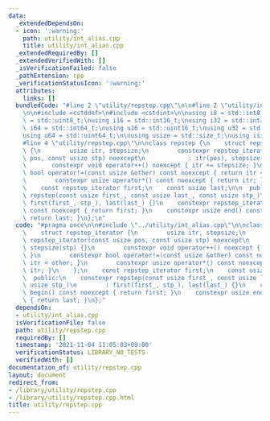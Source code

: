 ```yaml
---
data:
  _extendedDependsOn:
  - icon: ':warning:'
    path: utility/int_alias.cpp
    title: utility/int_alias.cpp
  _extendedRequiredBy: []
  _extendedVerifiedWith: []
  _isVerificationFailed: false
  _pathExtension: cpp
  _verificationStatusIcon: ':warning:'
  attributes:
    links: []
  bundledCode: "#line 2 \"utility/repstep.cpp\"\n\n#line 2 \"utility/int_alias.cpp\"\
    \n\n#include <cstddef>\n#include <cstdint>\n\nusing i8 = std::int8_t;\nusing u8\
    \ = std::uint8_t;\nusing i16 = std::int16_t;\nusing i32 = std::int32_t;\nusing\
    \ i64 = std::int64_t;\nusing u16 = std::uint16_t;\nusing u32 = std::uint32_t;\n\
    using u64 = std::uint64_t;\n\nusing usize = std::size_t;\nusing isize = std::ptrdiff_t;\n\
    #line 4 \"utility/repstep.cpp\"\n\nclass repstep {\n    struct repstep_iterator\
    \ {\n        usize itr, stepsize;\n        constexpr repstep_iterator(const usize\
    \ pos, const usize stp) noexcept\n            : itr(pos), stepsize(stp) {}\n \
    \       constexpr void operator++() noexcept { itr += stepsize; }\n        constexpr\
    \ bool operator!=(const usize &other) const noexcept { return itr < other; }\n\
    \        constexpr usize operator*() const noexcept { return itr; }\n    };\n\
    \    const repstep_iterator first;\n    const usize last;\n\n  public:\n    constexpr\
    \ repstep(const usize first_, const usize last_, const usize stp_)\n        :\
    \ first(first_, stp_), last(last_) {}\n    constexpr repstep_iterator begin()\
    \ const noexcept { return first; }\n    constexpr usize end() const noexcept {\
    \ return last; }\n};\n"
  code: "#pragma once\n\n#include \"../utility/int_alias.cpp\"\n\nclass repstep {\n\
    \    struct repstep_iterator {\n        usize itr, stepsize;\n        constexpr\
    \ repstep_iterator(const usize pos, const usize stp) noexcept\n            : itr(pos),\
    \ stepsize(stp) {}\n        constexpr void operator++() noexcept { itr += stepsize;\
    \ }\n        constexpr bool operator!=(const usize &other) const noexcept { return\
    \ itr < other; }\n        constexpr usize operator*() const noexcept { return\
    \ itr; }\n    };\n    const repstep_iterator first;\n    const usize last;\n\n\
    \  public:\n    constexpr repstep(const usize first_, const usize last_, const\
    \ usize stp_)\n        : first(first_, stp_), last(last_) {}\n    constexpr repstep_iterator\
    \ begin() const noexcept { return first; }\n    constexpr usize end() const noexcept\
    \ { return last; }\n};"
  dependsOn:
  - utility/int_alias.cpp
  isVerificationFile: false
  path: utility/repstep.cpp
  requiredBy: []
  timestamp: '2021-11-04 11:05:03+09:00'
  verificationStatus: LIBRARY_NO_TESTS
  verifiedWith: []
documentation_of: utility/repstep.cpp
layout: document
redirect_from:
- /library/utility/repstep.cpp
- /library/utility/repstep.cpp.html
title: utility/repstep.cpp
---
```


